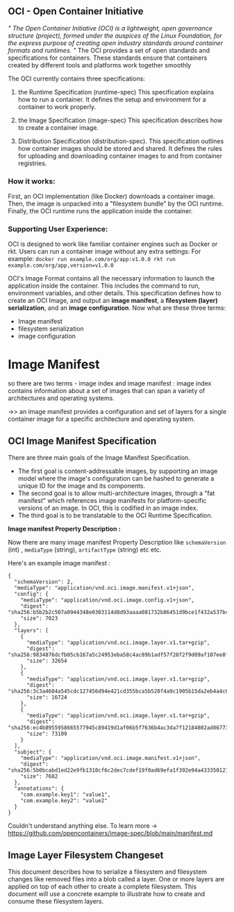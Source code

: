 ## OCI - Open Container Initiative
_" The Open Container Initiative (OCI) is a lightweight, open governance structure (project), formed under the auspices of the Linux Foundation, for the express purpose of creating open industry standards around container formats and runtimes. "_
The OCI provides a set of open standards and specifications for containers. These standards ensure that containers created by different tools and platforms work together smoothly

The OCI currently contains three specifications: 
1. the Runtime Specification (runtime-spec)
   This specification explains how to run a container. It defines the setup and environment for a container to work properly.
   
2. the Image Specification (image-spec)
   This specification describes how to create a container image.
  
3. Distribution Specification (distribution-spec).
   This specification outlines how container images should be stored and shared. It defines the rules for uploading and downloading container images to and from
   container registries.

### How it works:

First, an OCI implementation (like Docker) downloads a container image.
Then, the image is unpacked into a "filesystem bundle" by the OCI runtime.
Finally, the OCI runtime runs the application inside the container.

### Supporting User Experience:
OCI is designed to work like familiar container engines such as Docker or rkt. Users can run a container image without any extra settings:
For example:
`docker run example.com/org/app:v1.0.0
rkt run example.com/org/app,version=v1.0.0`

OCI's Image Format contains all the necessary information to launch the application inside the container. This includes the command to run, environment variables, and other details.  This specification defines how to create an OCI Image, and output an **image manifest**, a **filesystem (layer) serialization**, and an **image configuration**. 
Now what are these three terms:
- Image manifest
- filesystem serialization
- image configuration

# Image Manifest

so there are two terms - image index and image manifest :
image index contains information about a set of images that can span a variety of architectures and operating systems.

->> an image manifest provides a configuration and set of layers for a single container image for a specific architecture and operating system.

## OCI Image Manifest Specification

There are three main goals of the Image Manifest Specification. 
- The first goal is content-addressable images, by supporting an image model where the image's configuration can be hashed to generate a unique ID for the image and its components.
- The second goal is to allow multi-architecture images, through a "fat manifest" which references image manifests for platform-specific versions of an image. In OCI, this is codified in an image index.
- The third goal is to be translatable to the OCI Runtime Specification.

**Image manifest Property Description :**

Now there are many image manifest Property Description 
like `schemaVersion` (int) , `mediaType` (string), `artifactType` (string) etc etc. 

Here's an example image manifest :
```
{
  "schemaVersion": 2,
  "mediaType": "application/vnd.oci.image.manifest.v1+json",
  "config": {
    "mediaType": "application/vnd.oci.image.config.v1+json",
    "digest": "sha256:b5b2b2c507a0944348e0303114d8d93aaaa081732b86451d9bce1f432a537bc7",
    "size": 7023
  },
  "layers": [
    {
      "mediaType": "application/vnd.oci.image.layer.v1.tar+gzip",
      "digest": "sha256:9834876dcfb05cb167a5c24953eba58c4ac89b1adf57f28f2f9d09af107ee8f0",
      "size": 32654
    },
    {
      "mediaType": "application/vnd.oci.image.layer.v1.tar+gzip",
      "digest": "sha256:3c3a4604a545cdc127456d94e421cd355bca5b528f4a9c1905b15da2eb4a4c6b",
      "size": 16724
    },
    {
      "mediaType": "application/vnd.oci.image.layer.v1.tar+gzip",
      "digest": "sha256:ec4b8955958665577945c89419d1af06b5f7636b4ac3da7f12184802ad867736",
      "size": 73109
    }
  ],
  "subject": {
    "mediaType": "application/vnd.oci.image.manifest.v1+json",
    "digest": "sha256:5b0bcabd1ed22e9fb1310cf6c2dec7cdef19f0ad69efa1f392e94a4333501270",
    "size": 7682
  },
  "annotations": {
    "com.example.key1": "value1",
    "com.example.key2": "value2"
  }
}
```

Couldn't understand anything else. To learn more -> https://github.com/opencontainers/image-spec/blob/main/manifest.md

## Image Layer Filesystem Changeset

This document describes how to serialize a filesystem and filesystem changes like removed files into a blob called a layer. One or more layers are applied on top of each other to create a complete filesystem. This document will use a concrete example to illustrate how to create and consume these filesystem layers.



